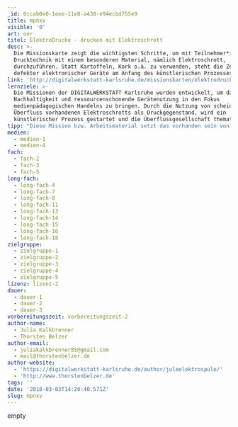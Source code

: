 ```yaml
---
_id: 0ccab0e0-1eee-11e8-a430-e94ecbd755e9
title: mpnxv
visible: '0'
art: oer
titel: ElektroDrucke - drucken mit Elektroschrott
desc: >-
  Die Missionskarte zeigt die wichtigsten Schritte, um mit Teilnehmer*innen die
  Drucktechnik mit einem besonderen Material, nämlich Elektroschrott,
  durchzuführen. Statt Kartoffeln, Kork o.ä. zu verwenden, steht die Zerlegung
  defekter elektronischer Geräte am Anfang des künstlerischen Prozesses.
link: 'http://digitalwerkstatt-karlsruhe.de/missionskarten/elektrodrucke/'
lernziele: >-
  Die Missionen der DIGITALWERKSTATT Karlsruhe wurden entwickelt, um das Thema
  Nachhaltigkeit und ressourcenschonende Gerätenutzung in den Fokus
  medienpädagogischen Handelns zu bringen. Durch die Nutzung von scheinbar im
  Überfluss vorhandenen Elektroschrotts als Druckgegenstand, wird ein
  künstlerischer Prozess gestartet und die Überflussgesellschaft thematisiert.
tipp: "Diese Mission bzw. Arbeitsmaterial setzt das vorhanden sein von Elektroschrott voraus. Kunst/ Kursleiter*in wählt die Farben und das Format des Papiers mit bedacht aus, oder Thematisiert dies im Unterricht. Teilnehmer*innen verwenden Pinsel beim Bestreichen von Elektroschrottgegenständen. Ein großes Blatt liegt als Testdruck bereit.\r\nDie Ergebnisse könne in einer Ausstellung enden."
medien:
  - medien-1
  - medien-4
fach:
  - fach-2
  - fach-3
  - fach-5
long-fach:
  - long-fach-4
  - long-fach-7
  - long-fach-8
  - long-fach-11
  - long-fach-13
  - long-fach-14
  - long-fach-15
  - long-fach-16
  - long-fach-18
zielgruppe:
  - zielgruppe-1
  - zielgruppe-2
  - zielgruppe-3
  - zielgruppe-4
  - zielgruppe-5
lizenz: lizenz-2
dauer:
  - dauer-1
  - dauer-2
  - dauer-3
vorbereitungszeit: vorbereitungszeit-2
author-name:
  - Julia Kalkbrenner
  - Thorsten Belzer
author-email:
  - juliakalkbrenner85@gmail.com
  - mail@thorstenbelzer.de
author-website:
  - 'https://digitalwerkstatt-karlsruhe.de/author/juleelektrospule/'
  - 'http://www.thorstenbelzer.de'
tags: ''
date: '2018-03-03T14:20:40.571Z'
slug: mpnxv
---
```

empty
